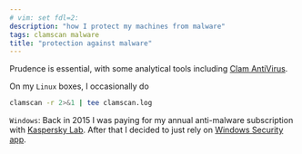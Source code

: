 ```yaml
---
# vim: set fdl=2:
description: "how I protect my machines from malware"
tags: clamscan malware
title: "protection against malware"
---
```


Prudence is essential, with some analytical tools including [Clam AntiVirus](http://en.wikipedia.org/wiki/Clam_AntiVirus).

On my `Linux` boxes, I occasionally do
```bash
clamscan -r 2>&1 | tee clamscan.log
```

`Windows`: Back in 2015 I was paying for my annual anti-malware subscription with [Kaspersky Lab](https://en.wikipedia.org/wiki/Kaspersky_Lab). After that I decided to just rely on [Windows Security app](https://learn.microsoft.com/en-gb/windows/security/operating-system-security/system-security/windows-defender-security-center/windows-defender-security-center).


